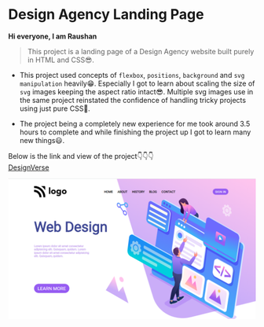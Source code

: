 # Design Agency Landing Page
**Hi everyone, I am Raushan**

> This project is a landing page of a Design Agency website built purely in HTML and CSS😎.

- This project used concepts of `flexbox`, `positions`, `background` and `svg manipulation` heavily😁. Especially I got to learn about scaling the size of `svg` images keeping the aspect ratio intact😎. Multiple svg images use in the same project reinstated the confidence of handling tricky projects using just pure CSS💪.

- The project being a completely new experience for me took around 3.5 hours to complete and while finishing the project up I got to learn many new things😃.

Below is the link and view of the project👇👇👇
<br>
[DesignVerse](designverse.netlify.app)


![design-agency](./project8css.png)







